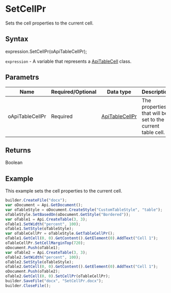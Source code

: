 # SetCellPr

Sets the cell properties to the current cell.

## Syntax

expression.SetCellPr(oApiTableCellPr);

`expression` - A variable that represents a [ApiTableCell](../ApiTableCell.md) class.

## Parametrs

| **Name** | **Required/Optional** | **Data type** | **Description** |
| ------------- | ------------- | ------------- | ------------- |
| oApiTableCellPr | Required | [ApiTableCellPr](../../ApiTableCellPr/ApiTableCellPr.md) | The properties that will be set to the current table cell. |

## Returns

Boolean

## Example

This example sets the cell properties to the current cell.

```javascript
builder.CreateFile("docx");
var oDocument = Api.GetDocument();
var oTableStyle = oDocument.CreateStyle("CustomTableStyle", "table");
oTableStyle.SetBasedOn(oDocument.GetStyle("Bordered"));
var oTable1 = Api.CreateTable(3, 3);
oTable1.SetWidth("percent", 100);
oTable1.SetStyle(oTableStyle);
var oTableCellPr = oTableStyle.GetTableCellPr();
oTable1.GetCell(0, 0).GetContent().GetElement(0).AddText("Cell 1");
oTableCellPr.SetCellMarginTop(720);
oDocument.Push(oTable1);
var oTable2 = Api.CreateTable(3, 3);
oTable2.SetWidth("percent", 100);
oTable2.SetStyle(oTableStyle);
oTable2.GetCell(0, 0).GetContent().GetElement(0).AddText("Cell 1");
oDocument.Push(oTable2);
oTable2.GetCell(0, 0).SetCellPr(oTableCellPr);
builder.SaveFile("docx", "SetCellPr.docx");
builder.CloseFile();
```